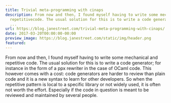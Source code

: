 ```yaml
---
title: Trivial meta-programming with cinaps
description: From now and then, I found myself having to write some mechanical and
  repetitivecode. The usual solution for this is to write a code generator; for instance
  ...
url: https://blog.janestreet.com/trivial-meta-programming-with-cinaps/
date: 2017-03-20T00:00:00-00:00
preview_image: https://blog.janestreet.com/static/img/header.png
featured:
---
```


<p>From now and then, I found myself having to write some mechanical and repetitive
code. The usual solution for this is to write a code generator; for instance in
the form of a ppx rewriter in the case of OCaml code. This however comes with a
cost: code generators are harder to review than plain code and it is a new
syntax to learn for other developers. So when the repetitive pattern is local to
a specific library or not widely used, it is often not worth the effort.
Especially if the code in question is meant to be reviewed and maintained by
several people.</p>
